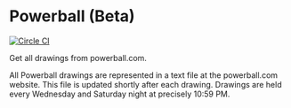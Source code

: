 # Powerball (Beta)

[![Circle CI](https://circleci.com/gh/paulboco/powerball/tree/master.svg?style=shield)](https://circleci.com/gh/paulboco/powerball/tree/master)

Get all drawings from powerball.com.

All Powerball drawings are represented in a text file at the powerball.com website.
This file is updated shortly after each drawing.
Drawings are held every Wednesday and Saturday night at precisely 10:59 PM.

